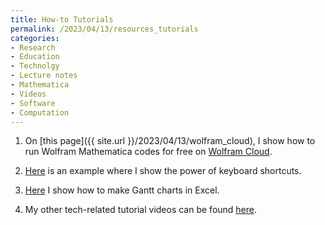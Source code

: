 ```yaml
---
title: How-to Tutorials
permalink: /2023/04/13/resources_tutorials
categories:
- Research
- Education
- Technolgy
- Lecture notes
- Mathematica
- Videos
- Software
- Computation
---
```



1. On [this page]({{ site.url }}/2023/04/13/wolfram_cloud), I show how to run 
Wolfram Mathematica codes for free on 
[Wolfram Cloud](https://www.wolframcloud.com/).

2. [Here](https://youtu.be/-fsQ5yuSVNk) is an example where I show the 
power of keyboard shortcuts.

3. [Here](https://youtu.be/_t0HpdmeQ5c) I show how to make Gantt charts in Excel.

4. My other tech-related tutorial videos can be found
[here](https://www.youtube.com/watch?v=SToy_OXS45U&list=PL-UKo7OfOXE_iWHE6m-Kbm0kmiJdJJlYz&ab_channel=SashwatTanay).


